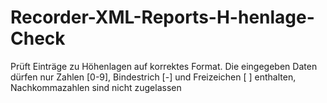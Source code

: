 # Recorder-XML-Reports-H-henlage-Check
Prüft Einträge zu Höhenlagen auf korrektes Format. Die eingegeben Daten dürfen nur Zahlen [0-9], Bindestrich [-] und Freizeichen [ ] enthalten, Nachkommazahlen sind nicht zugelassen
